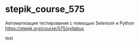 # stepik_course_575
Автоматизация тестирования с помощью Selenium и Python
https://stepik.org/course/575/syllabus

test